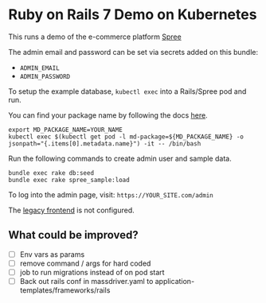 # Ruby on Rails 7 Demo on Kubernetes

This runs a demo of the e-commerce platform [Spree](https://github.com/massdriver-cloud/spree_starter)

The admin email and password can be set via secrets added on this bundle:

* `ADMIN_EMAIL`
* `ADMIN_PASSWORD`

To setup the example database, `kubectl exec` into a Rails/Spree pod and run.

You can find your package name by following the docs [here](https://docs.massdriver.cloud/applications/deploying-application#:~:text=expects%20the%20package%20name).

```shell
export MD_PACKAGE_NAME=YOUR_NAME
kubectl exec $(kubectl get pod -l md-package=${MD_PACKAGE_NAME} -o jsonpath="{.items[0].metadata.name}") -it -- /bin/bash
```

Run the following commands to create admin user and sample data.

```shell
bundle exec rake db:seed
bundle exec rake spree_sample:load
```

To log into the admin page, visit: `https://YOUR_SITE.com/admin`

The [legacy frontend](https://github.com/spree/spree_legacy_frontend) is not configured.

## What could be improved?

* [ ] Env vars as params
* [ ] remove command / args for hard coded
* [ ] job to run migrations instead of on pod start
* [ ] Back out rails conf in massdriver.yaml to application-templates/frameworks/rails
